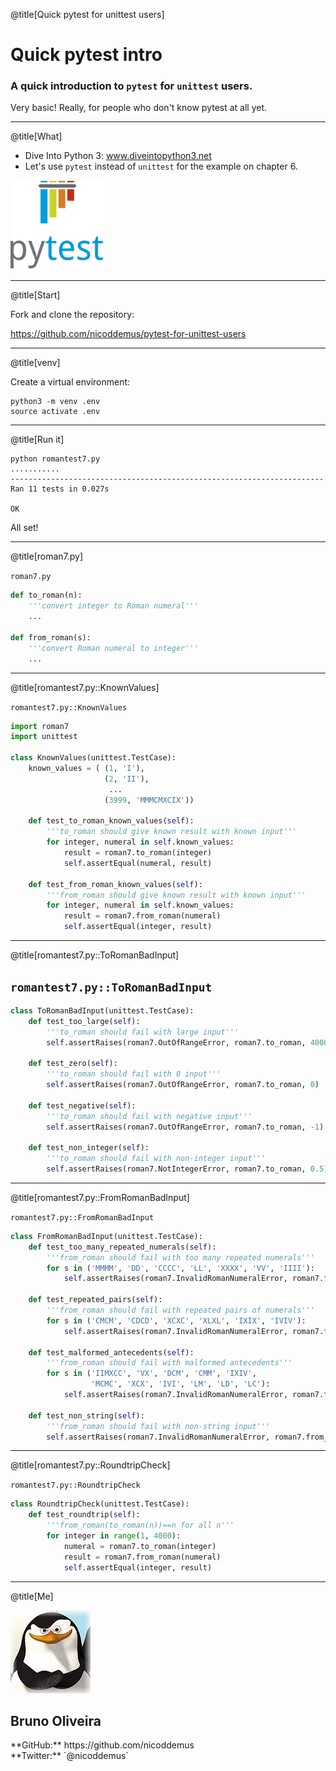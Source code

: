 @title[Quick pytest for unittest users]

# Quick <span class="gold">pytest</span> intro

### A quick introduction to `pytest` for `unittest` users.

Very basic! Really, for people who don't know pytest at all yet.

---

@title[What]

* Dive Into Python 3: www.diveintopython3.net
* Let's use `pytest` instead of `unittest` for the example on chapter 6.

![img](assets/images/pytest1.png)


---

@title[Start]

Fork and clone the repository:

https://github.com/nicoddemus/pytest-for-unittest-users



---

@title[venv]

Create a virtual environment:

```
python3 -m venv .env
source activate .env
```

---

@title[Run it]

```
python romantest7.py
...........
----------------------------------------------------------------------
Ran 11 tests in 0.027s

OK
```

All set!

---

@title[roman7.py]

`roman7.py`

```python
def to_roman(n):
    '''convert integer to Roman numeral'''
    ...
    
def from_roman(s):
    '''convert Roman numeral to integer'''
    ...    
```

---

@title[romantest7.py::KnownValues]

`romantest7.py::KnownValues`

```python
import roman7
import unittest

class KnownValues(unittest.TestCase):
    known_values = ( (1, 'I'),
                     (2, 'II'),
                      ...
                     (3999, 'MMMCMXCIX'))

    def test_to_roman_known_values(self):
        '''to_roman should give known result with known input'''
        for integer, numeral in self.known_values:
            result = roman7.to_roman(integer)
            self.assertEqual(numeral, result)

    def test_from_roman_known_values(self):
        '''from_roman should give known result with known input'''
        for integer, numeral in self.known_values:
            result = roman7.from_roman(numeral)
            self.assertEqual(integer, result)
```

---

@title[romantest7.py::ToRomanBadInput]


## `romantest7.py::ToRomanBadInput`

```python
class ToRomanBadInput(unittest.TestCase):
    def test_too_large(self):
        '''to_roman should fail with large input'''
        self.assertRaises(roman7.OutOfRangeError, roman7.to_roman, 4000)

    def test_zero(self):
        '''to_roman should fail with 0 input'''
        self.assertRaises(roman7.OutOfRangeError, roman7.to_roman, 0)

    def test_negative(self):
        '''to_roman should fail with negative input'''
        self.assertRaises(roman7.OutOfRangeError, roman7.to_roman, -1)

    def test_non_integer(self):
        '''to_roman should fail with non-integer input'''
        self.assertRaises(roman7.NotIntegerError, roman7.to_roman, 0.5)
```

---

@title[romantest7.py::FromRomanBadInput]

`romantest7.py::FromRomanBadInput`

```python
class FromRomanBadInput(unittest.TestCase):
    def test_too_many_repeated_numerals(self):
        '''from_roman should fail with too many repeated numerals'''
        for s in ('MMMM', 'DD', 'CCCC', 'LL', 'XXXX', 'VV', 'IIII'):
            self.assertRaises(roman7.InvalidRomanNumeralError, roman7.from_roman, s)

    def test_repeated_pairs(self):
        '''from_roman should fail with repeated pairs of numerals'''
        for s in ('CMCM', 'CDCD', 'XCXC', 'XLXL', 'IXIX', 'IVIV'):
            self.assertRaises(roman7.InvalidRomanNumeralError, roman7.from_roman, s)

    def test_malformed_antecedents(self):
        '''from_roman should fail with malformed antecedents'''
        for s in ('IIMXCC', 'VX', 'DCM', 'CMM', 'IXIV',
                  'MCMC', 'XCX', 'IVI', 'LM', 'LD', 'LC'):
            self.assertRaises(roman7.InvalidRomanNumeralError, roman7.from_roman, s)

    def test_non_string(self):
        '''from_roman should fail with non-string input'''
        self.assertRaises(roman7.InvalidRomanNumeralError, roman7.from_roman, 1)
```


---

@title[romantest7.py::RoundtripCheck]

`romantest7.py::RoundtripCheck`

```python
class RoundtripCheck(unittest.TestCase):
    def test_roundtrip(self):
        '''from_roman(to_roman(n))==n for all n'''
        for integer in range(1, 4000):
            numeral = roman7.to_roman(integer)
            result = roman7.from_roman(numeral)
            self.assertEqual(integer, result)
```


---

@title[Me]


![img](assets/images/portrait11.jpg)

## Bruno Oliveira

<span align="left">
**GitHub:** https://github.com/nicoddemus
<br>
**Twitter:** `@nicoddemus`
</span> 
